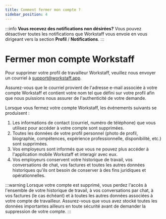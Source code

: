 ```yaml
---
title: Comment fermer mon compte ?
sidebar_position: 4
---
```


:::info
**Vous recevez des notifications non désirées?** Vous pouvez désactiver toutes les notifications que Workstaff vous envoie en vous dirigeant vers la section **Profil** / **Notifications**.
::: 

# Fermer mon compte Workstaff

Pour supprimer votre profil de travailleur Workstaff, veuillez nous envoyer un courriel à <a href="mailto:support@workstaff.app">support@workstaff.app</a>. 

Assurez-vous que le courriel provient de l'adresse e-mail associée à votre compte Workstaff et contient votre nom tel que défini sur votre profil afin que nous puissions nous assurer de l'authenticité de votre demande.

Lorsque vous fermez votre compte Workstaff, les événements suivants se produisent :

1. Les informations de contact (courriel, numéro de téléphone) que vous utilisez pour accéder à votre compte sont supprimées.
2. Toutes les données de votre profil personnel (photo de profil, biographie, compétences, expérience professionnelle, disponibilité, etc.) sont supprimées.
3. Vos employeurs sont informés que vous ne pouvez plus accéder à l'application mobile Workstaff et interagir avec eux.
4. Vos employeurs conservent votre historique de travail, vos conversations de chat, vos factures et toutes les autres données historiques qu'ils ont besoin de conserver à des fins juridiques et opérationnelles.

:::warning
Lorsque votre compte est supprimé, vous perdez l'accès à l'ensemble de votre historique de travail, à vos conversations par chat, à vos factures (le cas échéant) et à toutes les autres données associées à votre compte de travailleur.
Assurez-vous que vous avez stocké toutes les données importantes ailleurs en toute sécurité avant de demander la suppression de votre compte.
:::
